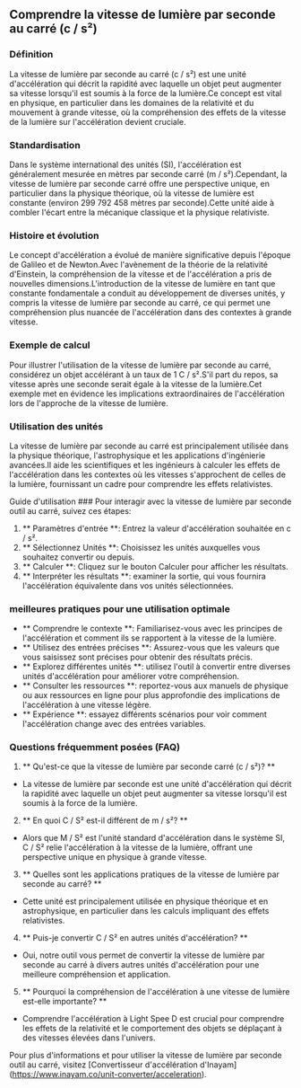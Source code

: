 ## Comprendre la vitesse de lumière par seconde au carré (c / s²)

### Définition
La vitesse de lumière par seconde au carré (c / s²) est une unité d'accélération qui décrit la rapidité avec laquelle un objet peut augmenter sa vitesse lorsqu'il est soumis à la force de la lumière.Ce concept est vital en physique, en particulier dans les domaines de la relativité et du mouvement à grande vitesse, où la compréhension des effets de la vitesse de la lumière sur l'accélération devient cruciale.

### Standardisation
Dans le système international des unités (SI), l'accélération est généralement mesurée en mètres par seconde carré (m / s²).Cependant, la vitesse de lumière par seconde carré offre une perspective unique, en particulier dans la physique théorique, où la vitesse de lumière est constante (environ 299 792 458 mètres par seconde).Cette unité aide à combler l'écart entre la mécanique classique et la physique relativiste.

### Histoire et évolution
Le concept d'accélération a évolué de manière significative depuis l'époque de Galileo et de Newton.Avec l'avènement de la théorie de la relativité d'Einstein, la compréhension de la vitesse et de l'accélération a pris de nouvelles dimensions.L'introduction de la vitesse de lumière en tant que constante fondamentale a conduit au développement de diverses unités, y compris la vitesse de lumière par seconde au carré, ce qui permet une compréhension plus nuancée de l'accélération dans des contextes à grande vitesse.

### Exemple de calcul
Pour illustrer l'utilisation de la vitesse de lumière par seconde au carré, considérez un objet accélérant à un taux de 1 C / s².S'il part du repos, sa vitesse après une seconde serait égale à la vitesse de la lumière.Cet exemple met en évidence les implications extraordinaires de l'accélération lors de l'approche de la vitesse de lumière.

### Utilisation des unités
La vitesse de lumière par seconde au carré est principalement utilisée dans la physique théorique, l'astrophysique et les applications d'ingénierie avancées.Il aide les scientifiques et les ingénieurs à calculer les effets de l'accélération dans les contextes où les vitesses s'approchent de celles de la lumière, fournissant un cadre pour comprendre les effets relativistes.

Guide d'utilisation ###
Pour interagir avec la vitesse de lumière par seconde outil au carré, suivez ces étapes:
1. ** Paramètres d'entrée **: Entrez la valeur d'accélération souhaitée en c / s².
2. ** Sélectionnez Unités **: Choisissez les unités auxquelles vous souhaitez convertir ou depuis.
3. ** Calculer **: Cliquez sur le bouton Calculer pour afficher les résultats.
4. ** Interpréter les résultats **: examiner la sortie, qui vous fournira l'accélération équivalente dans vos unités sélectionnées.

### meilleures pratiques pour une utilisation optimale
- ** Comprendre le contexte **: Familiarisez-vous avec les principes de l'accélération et comment ils se rapportent à la vitesse de la lumière.
- ** Utilisez des entrées précises **: Assurez-vous que les valeurs que vous saisissez sont précises pour obtenir des résultats précis.
- ** Explorez différentes unités **: utilisez l'outil à convertir entre diverses unités d'accélération pour améliorer votre compréhension.
- ** Consulter les ressources **: reportez-vous aux manuels de physique ou aux ressources en ligne pour plus approfondie des implications de l'accélération à une vitesse légère.
- ** Expérience **: essayez différents scénarios pour voir comment l'accélération change avec des entrées variables.

### Questions fréquemment posées (FAQ)

1. ** Qu'est-ce que la vitesse de lumière par seconde carré (c / s²)? **
- La vitesse de lumière par seconde est une unité d'accélération qui décrit la rapidité avec laquelle un objet peut augmenter sa vitesse lorsqu'il est soumis à la force de la lumière.

2. ** En quoi C / S² est-il différent de m / s²? **
- Alors que M / S² est l'unité standard d'accélération dans le système SI, C / S² relie l'accélération à la vitesse de la lumière, offrant une perspective unique en physique à grande vitesse.

3. ** Quelles sont les applications pratiques de la vitesse de lumière par seconde au carré? **
- Cette unité est principalement utilisée en physique théorique et en astrophysique, en particulier dans les calculs impliquant des effets relativistes.

4. ** Puis-je convertir C / S² en autres unités d'accélération? **
- Oui, notre outil vous permet de convertir la vitesse de lumière par seconde au carré à divers autres unités d'accélération pour une meilleure compréhension et application.

5. ** Pourquoi la compréhension de l'accélération à une vitesse de lumière est-elle importante? **
- Comprendre l'accélération à Light Spee D est crucial pour comprendre les effets de la relativité et le comportement des objets se déplaçant à des vitesses élevées dans l'univers.

Pour plus d'informations et pour utiliser la vitesse de lumière par seconde outil au carré, visitez [Convertisseur d'accélération d'Inayam] (https://www.inayam.co/unit-converter/acceleration).